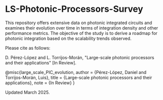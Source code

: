 # LS-Photonic-Processors-Survey
This repository offers extensive data on photonic integrated circuits and examines their evolution over time in terms of integration density and other performance metrics. The objective of the study is to derive a roadmap for photonic integration based on the scalability trends observed.

Please cite as follows:

D. Pérez-López and L. Torrijos-Morán, "Large-scale photonic processors and their applications" [In Review].

@misc{large_scale_PIC_evolution,
   author = {Pérez-López, Daniel and Torrijos-Morán, Luis},
   title = {Large-scale photonic processors and their applications},
   note = {In Review}
}

Updated March 2025.

